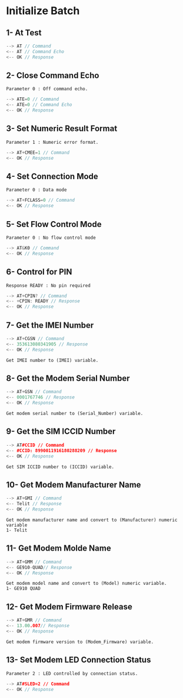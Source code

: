 # Initialize Batch

## 1- At Test

```C++
--> AT // Command
<-- AT // Command Echo
<-- OK // Response
```

## 2- Close Command Echo

    Parameter 0 : Off command echo.

```C++
--> ATE=0 // Command
<-- ATE=0 // Command Echo
<-- OK // Response
```

## 3- Set Numeric Result Format

    Parameter 1 : Numeric error format.

```C++
--> AT+CMEE=1 // Command
<-- OK // Response
```

## 4- Set Connection Mode

    Parameter 0 : Data mode

```C++
--> AT+FCLASS=0 // Command
<-- OK // Response
```

## 5- Set Flow Control Mode

    Parameter 0 : No flow control mode

```C++
--> AT&K0 // Command
<-- OK // Response
```

## 6- Control for PIN 

    Response READY : No pin required

```C++
--> AT+CPIN? // Command
<-- +CPIN: READY // Response
<-- OK // Response
```

## 7- Get the IMEI Number

```C++
--> AT+CGSN // Command
<-- 353613080341905 // Response
<-- OK // Response
```

    Get IMEI number to (IMEI) variable.

## 8- Get the Modem Serial Number

```C++
--> AT+GSN // Command
<-- 0001767746 // Response
<-- OK // Response
```

    Get modem serial number to (Serial_Number) variable.

## 9- Get the SIM ICCID Number

```C++
--> AT#CCID // Command
<-- #CCID: 8990011916180288209 // Response
<-- OK // Response
```

    Get SIM ICCID number to (ICCID) variable.

## 10- Get Modem Manufacturer Name

```C++
--> AT+GMI // Command
<-- Telit // Response
<-- OK // Response
```

    Get modem manufacturer name and convert to (Manufacturer) numeric variable
    1- Telit

## 11- Get Modem Molde Name

```C++
--> AT+GMM // Command
<-- GE910-QUAD// Response
<-- OK // Response
```

    Get modem model name and convert to (Model) numeric variable.
    1- GE910 QUAD

## 12- Get Modem Firmware Release

```C++
--> AT+GMR // Command
<-- 13.00.007// Response
<-- OK // Response
```

    Get modem firmware version to (Modem_Firmware) variable.

## 13- Set Modem LED Connection Status

    Parameter 2 : LED controlled by connection status.

```C++
--> AT#SLED=2 // Command
<-- OK // Response
```
